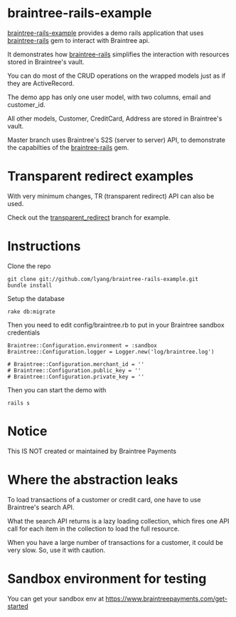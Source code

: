 braintree-rails-example
===============
[braintree-rails-example](https://github.com/lyang/braintree-rails-example) provides a demo rails application that uses [braintree-rails](https://github.com/lyang/braintree-rails) gem to interact with Braintree api.

It demonstrates how [braintree-rails](https://github.com/lyang/braintree-rails-example) simplifies the interaction with resources stored in Braintree's vault.

You can do most of the CRUD operations on the wrapped models just as if they are ActiveRecord.

The demo app has only one user model, with two columns, email and customer_id.

All other models, Customer, CreditCard, Address are stored in Braintree's vault.

Master branch uses Braintree's S2S (server to server) API, to demonstrate the capabilties of the [braintree-rails](https://github.com/lyang/braintree-rails-example) gem.

Transparent redirect examples
===============
With very minimum changes, TR (transparent redirect) API can also be used.

Check out the [transparent_redirect](https://github.com/lyang/braintree-rails-example/tree/transparent_redirect#changes-made-to-use-tr-transparent-redirect) branch for example.

Instructions
===============
Clone the repo
    
    git clone git://github.com/lyang/braintree-rails-example.git
    bundle install
    
Setup the database
    
    rake db:migrate
    
Then you need to edit config/braintree.rb to put in your Braintree sandbox credentials
    
    Braintree::Configuration.environment = :sandbox
    Braintree::Configuration.logger = Logger.new('log/braintree.log')

    # Braintree::Configuration.merchant_id = ''
    # Braintree::Configuration.public_key = ''
    # Braintree::Configuration.private_key = ''

Then you can start the demo with
    
    rails s
    
Notice
===============
This IS NOT created or maintained by Braintree Payments

Where the abstraction leaks
===============
To load transactions of a customer or credit card, one have to use Braintree's search API.

What the search API returns is a lazy loading collection, which fires one API call for each item in the collection to load the full resource.

When you have a large number of transactions for a customer, it could be very slow. So, use it with caution.

Sandbox environment for testing
===============
You can get your sandbox env at https://www.braintreepayments.com/get-started